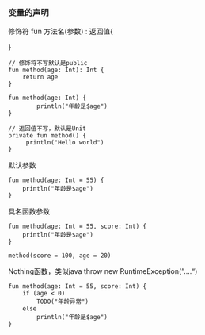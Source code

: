 ### 变量的声明

修饰符 fun 方法名(参数) : 返回值{

}

```
// 修饰符不写默认是public 
fun method(age: Int): Int {
    return age
}

fun method(age: Int) {
        println("年龄是$age")
}

// 返回值不写，默认是Unit
private fun method() {
     println("Hello world")
}
```

默认参数

```
fun method(age: Int = 55) {
    println("年龄是$age")
}
```

具名函数参数

```
fun method(age: Int = 55, score: Int) {
    println("年龄是$age")
}

method(score = 100, age = 20)
```

Nothing函数，类似java throw new RuntimeException(”....“)

```
fun method(age: Int = 55, score: Int) {
    if (age < 0)
        TODO("年龄异常")
    else
        println("年龄是$age")
}
```